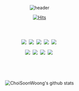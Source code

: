 <div align="center">
  
![header](https://capsule-render.vercel.app/api?type=Waving&color=auto&height=300&section=header&text=Choi%20Soon%20Woong&fontSize=30)  
  

[![Hits](https://hits.seeyoufarm.com/api/count/incr/badge.svg?url=https%3A%2F%2Fgithub.com%2Fgjbae1212%2FChoiSoonWoong&count_bg=%2379C83D&title_bg=%23555555&icon=&icon_color=%23E7E7E7&title=hits&edge_flat=false)](https://hits.seeyoufarm.com)

  <br><br>
  
  
<img src="https://img.shields.io/badge/JAVA-007396?style=flat-square&logo=Java&logoColor=white"/>&nbsp; <img src="https://img.shields.io/badge/JavaScript-F7DF1E?style=flat-square&logo=JavaScript&logoColor=white"/>&nbsp; <img src="https://img.shields.io/badge/C-E61845?style=flat-square&logo=C&logoColor=white"/>&nbsp; <img src="https://img.shields.io/badge/HTML5-E34F26?style=flat-square&logo=HTML5&logoColor=white"/>&nbsp; <img src="https://img.shields.io/badge/CSS3-1572B6?style=flat-square&logo=CSS3&logoColor=white"/>&nbsp;
  
  
  <img src="https://img.shields.io/badge/ORACLE-F80000?style=flat-square&logo=Oracle&logoColor=white"/>&nbsp; <img src="https://img.shields.io/badge/Linux-003366?style=flat-square&logo=Linux&logoColor=white"/>&nbsp; <img src="https://img.shields.io/badge/eclipse-2C2255?style=flat-square&logo=eclipse&logoColor=white"/>&nbsp; <img src="https://img.shields.io/badge/Apache Tomcat-F8DC75?style=flat-square&logo=Apache Tomcat&logoColor=white"/>&nbsp;

  <br><br><br>

![ChoiSoonWoong's github stats](https://github-readme-stats.vercel.app/api?username=ChoiSoonWoong&show_icons=true)</div>
